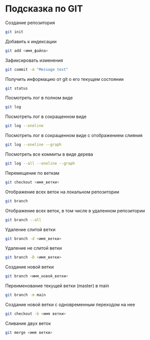 # Подсказка по GIT

Создание репозитория
```sh
git init
```
Добавить к индексации
```sh
git add <имя_файла>
```
Зафиксировать изменения
```sh
git commit -m "Message text"
```
Получить информацию от git о его текущем состоянии
```sh
git status
```
Посмотреть лог в полном виде
```sh
git log
```
Посмотреть лог в сокращенном виде
```sh
git log --oneline
```
Посмотреть лог в сокращенном виде с отображением слияния
```sh
git log --oneline --graph
```
Посмотреть все коммиты в виде дерева
```sh
git log --all --oneline --graph
```
Перемещение по веткам
```sh
git checkout <имя_ветки>
```
Отображение всех веток на локальном репозитории
```sh
git branch
```
Отображение всех веток, в том числе в удаленном репозитории
```sh
git branch --all
```
Удаление слитой ветки
```sh
git branch -d <имя_ветки>
```
Удаление не слитой ветки
```sh
git branch -D <имя_ветки>
```
Создание новой ветки
```sh
git branch <имя_новой_ветки>
```
Переименование текущей ветки (master) в main
```sh
git branch -m main
```
Создание новой ветки с одновременным переходом на нее
```sh
git checkout -b <имя ветки>
```
Сливание двух веток
```sh
git merge <имя ветки>
